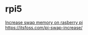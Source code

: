 # rpi5
[Increase swap memory on rasberry pi](https://github.com/cloudshare360/rpi5/blob/main/raspberry-pi-increase-swap-memory.md)  
https://itsfoss.com/pi-swap-increase/


